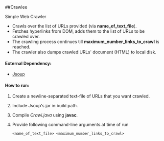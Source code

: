 ##Crawlee

Simple Web Crawler
  * Crawls over the list of URLs provided (via **name_of_text_file**). 
  * Fetches hyperlinks from DOM, adds them to the list of URLs to be crawled over. 
  * The crawling process continues till **maximum_number_links_to_crawl** is reached. 
  * The crawler also dumps crawled URLs' document (HTML) to local disk.

#### External Dependency:
  * [Jsoup](http://jsoup.org/download)

#### How to run:
  1. Create a newline-separated text-file of URLs that you want crawled.
  2. Include Jsoup's jar in build path.
  3. Compile _Crawl.java_ using __javac__.
  4. Provide following command-line arguments at time of run 
     
     `<name_of_text_file> <maximum_number_links_to_crawl>`
